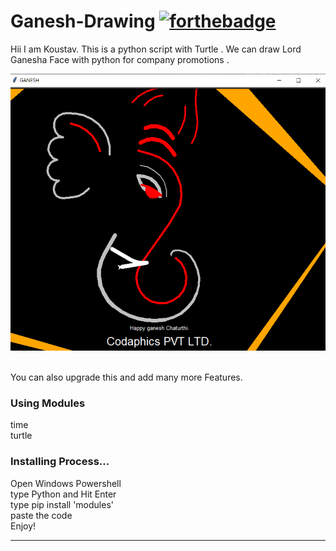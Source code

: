 # Ganesh-Drawing [![forthebadge](https://forthebadge.com/images/badges/made-with-python.svg)](https://forthebadge.com)
  
  
Hii I am Koustav. 
This is a python script with Turtle . We can draw Lord Ganesha Face with python for company promotions .



<img src="https://github.com/Koustav-Dey/Ganesh-Drawing/blob/main/Ganesh.png" />    
</a>&nbsp;&nbsp;
 

You can also upgrade this and add many more Features.

### Using Modules

<p>
  time<br>turtle<br>
</p>

### Installing Process...

<p>
  Open Windows Powershell<br>type Python and Hit Enter<br>type pip install 'modules'<br>paste the code<br>Enjoy!
</p>
<hr>
